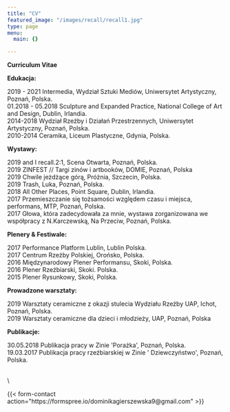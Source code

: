 ```yaml
---
title: "CV"
featured_image: "/images/recall/recall1.jpg"
type: page
menu:
  main: {}

---
```

<div style="text-align: left">

**Curriculum Vitae**

**Edukacja:**

2019 - 2021 Intermedia, Wydział Sztuki Mediów, Uniwersytet Artystyczny, Poznań, Polska. <br>
01.2018 - 05.2018 Sculpture and Expanded Practice, National College of Art and Design, Dublin, Irlandia. <br>
2014-2018 Wydział Rzeźby i Działań Przestrzennych, Uniwersytet Artystyczny, Poznań, Polska. <br>
2010-2014  Ceramika, Liceum Plastyczne, Gdynia, Polska. <br>

 **Wystawy:**
 
2019 and I recall.2:1, Scena Otwarta, Poznań, Polska. <br>
2019 ­­­­­­­­­­ZINFEST // Targi zinów i artbooków, DOMIE, Poznań, Polska <br>
2019 Chwile jeżdżące górą, Próżnia, Szczecin, Polska. <br>
2019 Trash, Luka, Poznań, Polska. <br>
2018  All Other Places, Point Square, Dublin, Irlandia. <br>
2017 Przemieszczanie się tożsamości względem czasu i miejsca, performans, MTP, Poznań, Polska. <br>
2017 Głowa, która zadecydowała za mnie, wystawa zorganizowana we współpracy z N.Karczewską, Na Przeciw, Poznań, Polska. <br>

 **Plenery & Festiwale:**

2017 Performance Platform Lublin, Lublin Polska. <br>
2017 Centrum Rzeźby Polskiej, Orońsko, Polska. <br>
2016 Międzynarodowy Plener Performansu, Skoki, Polska. <br>
2016 Plener Rzeźbiarski, Skoki. Polska. <br>
2015 Plener Rysunkowy, Skoki, Polska. <br>

**Prowadzone warsztaty:**

2019 Warsztaty ceramiczne z okazji stulecia Wydziału Rzeźby UAP, Ichot, Poznań, Polska. <br>
2019 Warsztaty ceramiczne dla dzieci i młodzieży, UAP, Poznań, Polska <br>

**Publikacje:**

30.05.2018  Publikacja pracy w Zinie 'Porażka', Poznań, Polska.  <br>
19.03.2017  Publikacja pracy rzeźbiarskiej w Zinie ' Dziewczyństwo', Poznań, Polska. <br>

\
\
</div>
{{< form-contact action="https://formspree.io/dominikagierszewska9@gmail.com"  >}}

